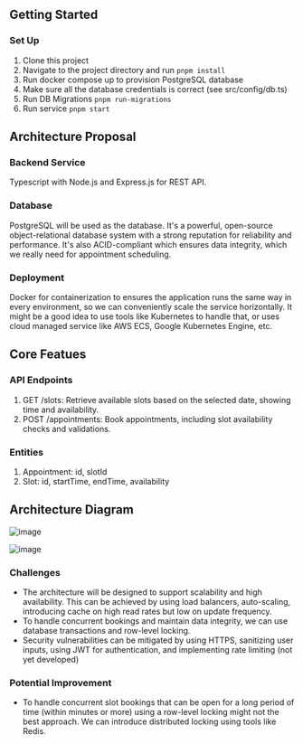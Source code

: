 ## Getting Started

### Set Up

1. Clone this project
2. Navigate to the project directory and run `pnpm install`
3. Run docker compose up to provision PostgreSQL database
4. Make sure all the database credentials is correct (see src/config/db.ts)
5. Run DB Migrations `pnpm run-migrations`
6. Run service `pnpm start`

## Architecture Proposal

### Backend Service

Typescript with Node.js and Express.js for REST API.

### Database

PostgreSQL will be used as the database. It's a powerful, open-source object-relational database system with a strong reputation for reliability and performance. It's also ACID-compliant which ensures data integrity, which we really need for appointment scheduling.

### Deployment

Docker for containerization to ensures the application runs the same way in every environment, so we can conveniently scale the service horizontally. It might be a good idea to use tools like Kubernetes to handle that, or uses cloud managed service like AWS ECS, Google Kubernetes Engine, etc.

## Core Featues

### API Endpoints

1. GET /slots: Retrieve available slots based on the selected date, showing time and availability.
2. POST /appointments: Book appointments, including slot availability checks and validations.

### Entities

1. Appointment: id, slotId
2. Slot: id, startTime, endTime, availability

## Architecture Diagram

![image](https://i.postimg.cc/KRZQgHn1/littlelives.png)

![image](https://i.postimg.cc/vc3h7tz3/littlelives2.png)

### Challenges

- The architecture will be designed to support scalability and high availability. This can be achieved by using load balancers, auto-scaling, introducing cache on high read rates but low on update frequency.
- To handle concurrent bookings and maintain data integrity, we can use database transactions and row-level locking.
- Security vulnerabilities can be mitigated by using HTTPS, sanitizing user inputs, using JWT for authentication, and implementing rate limiting (not yet developed)

### Potential Improvement

- To handle concurrent slot bookings that can be open for a long period of time (within minutes or more) using a row-level locking might not the best approach. We can introduce distributed locking using tools like Redis.
